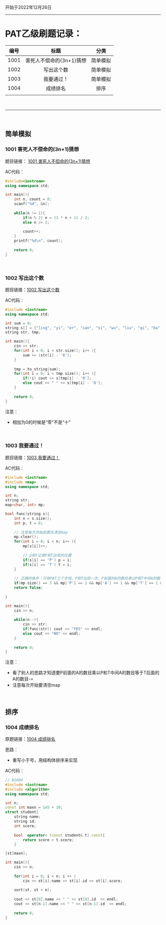 开始于2022年12月26日



<hr>

# PAT乙级刷题记录：

| 编号 |           标题           |   分类   |
| :--: | :----------------------: | :------: |
| 1001 | 害死人不偿命的(3n+1)猜想 | 简单模拟 |
| 1002 |        写出这个数        | 简单模拟 |
| 1003 |        我要通过！        | 简单模拟 |
| 1004 |         成绩排名         |   排序   |
|      |                          |          |



<br>

<hr>

<br>




## 简单模拟

### 1001 害死人不偿命的(3n+1)猜想

题目链接： [1001 害死人不偿命的(3n+1)猜想](https://pintia.cn/problem-sets/994805260223102976/exam/problems/994805325918486528)

AC代码：

```c++
#include<iostream>
using namespace std;

int main(){
    int n, count = 0;
    scanf("%d", &n);
    
    while(n != 1){
        if(n % 2) n = (3 * n + 1) / 2;
        else n /= 2;
        
        count++;
    }
    printf("%d\n", count);
    
    return 0;
}
```



<br>



### 1002 写出这个数

题目链接：[1002 写出这个数](https://pintia.cn/problem-sets/994805260223102976/exam/problems/994805324509200384)

AC代码：

```c++
#include <iostream>
using namespace std;

int sum = 0;
string s[] = {"ling", "yi", "er", "san", "si", "wu", "liu", "qi", "ba", "jiu"};
string str, tmp;

int main(){
    cin >> str;
    for(int i = 0; i < str.size(); i++ ){
        sum += (str[i] - '0');
    }
    
    tmp = to_string(sum);
    for(int i = 0; i < tmp.size(); i++ ){
        if(!i) cout << s[tmp[i] - '0'];
        else cout << " " << s[tmp[i] - '0'];
    }
    
    return 0;
}
```

注意：

- 相加为0的时候是“零”不是“十”



<br>



### 1003 我要通过！

题目链接：[1003 我要通过！](https://pintia.cn/problem-sets/994805260223102976/exam/problems/994805323154440192)

AC代码：

```c++
#include <iostream>
#include <map>
using namespace std;

int n;
string str;
map<char, int> mp;

bool func(string s){
    int n = s.size();
    int p, t = 0;
    
    // 注意每次开始前要先清空map
    mp.clear();
    for(int i = 0; i < n; i++ ){
        mp[s[i]]++;
        
        // p和t记录P和T出现的位置
        if(s[i] == 'P') p = i;
        if(s[i] == 'T') t = i;
    }
    
    // 正确的条件：只有PAT三个字母，P和T出现一次，P前面的A的数目乘以P和T中间A的数目等于T后面的A的数目
    if(mp.size() == 3 && mp['P'] == 1 && mp['A'] >= 1 && mp['T'] == 1 && p < t - 1 && p * (t-p-1) == n-t-1) return true;
    return false;
       
}

int main(){
    cin >> n;
    
    while(n--){
        cin >> str;
        if(func(str)) cout << "YES" << endl;
        else cout << "NO" << endl;
    }
    
    return 0;
}
```

注意：

- 看了别人的思路才知道要P前面的A的数目乘以P和T中间A的数目等于T后面的A的数目-=
- 注意每次开始要清空map



<br>



## 排序

### 1004 成绩排名

原题链接：[1004 成绩排名](https://pintia.cn/problem-sets/994805260223102976/exam/problems/994805321640296448)

思路：

- 重写小于号，用结构体排序来实现

AC代码：

```c++
// B1004
#include <iostream>
#include <algorithm>
using namespace std;

int n;
const int maxn = 1e5 + 10;
struct student{
	string name;
	string id;
	int score;
	
	bool  operator< (const student& t) const{
        return score > t.score;
    }

}st[maxn];

int main(){
	cin >> n;
	
	for(int i = 0; i < n; i ++ )
		cin >> st[i].name >> st[i].id >> st[i].score;
		
	sort(st, st + n);
	
	cout << st[0].name << " " << st[0].id  << endl;
	cout << st[n-1].name << " " << st[n-1].id  << endl;
	
	return 0;
} 
```

